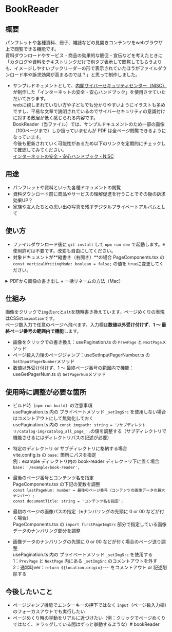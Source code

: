 # BookReader

## 概要
パンフレットや各種資料、冊子、雑誌などの見開きコンテンツをwebブラウザ上で閲覧できる機能です。<br />資料ダウンロードやサービス・商品の効果的な販促・宣伝などを考えたときに「カタログや資料をテキストリンクだけで別タブ表示して閲覧してもらうよりも、イメージしやすいブックリーダーの形で表示されていたほうがファイルダウンロード率や訴求効果が高まるのでは？」と思って制作しました。
- サンプルドキュメントとして、<a href="https://security-portal.nisc.go.jp/" target="_blank">内閣サイバーセキュリティセンター（NISC）</a>が制作した「インターネットの安全・安心ハンドブック」を使用させていただいております。<br />webに親しまれていない方や子どもでも分かりやすいようにイラストも多めですし、平易な文章で説明されているのでサイバーセキュリティの意識付けに対する敷居が低く感じられる内容です。<br />BookReader（当ファイル）では、サンプルドキュメントのため一部の画像（100ページまで）しか扱っていませんが PDF は全ページ閲覧できるようになっています。<br />今後も更新されていく可能性があるため以下のリンクを定期的にチェックして確認してみてください。<br />
<a href="https://security-portal.nisc.go.jp/guidance/handbook.html" target="_blank">インターネットの安全・安心ハンドブック - NISC</a>

## 用途
- パンフレットや資料といった各種ドキュメントの閲覧
- 資料ダウンロード前に商品やサービスの理解促進を行うことでその後の訴求効果UP？
- 家族や友人たちとの思い出の写真を残すデジタルプライベートアルバムとして

## 使い方
- ファイルダウンロード後に `git install` して `npm run dev` で起動します。※ 使用許可は不要です。改変も自由にしてください。
- 対象ドキュメントが**縦書き（右開き）**の場合
PageComponents.tsx の `const verticalWritingMode: boolean = false;` の値を `true`に変更してください。

<details>
<summary>PDFから画像の書き出し + 一括リネームの方法（Mac）</summary>

1：Adobe AcrobatでPDFから画像の書き出し方法
![Adobe AcrobatでPDFから画像の書き出し](readmeimg/0001-min.png "hero")

2：書き出し画像を一括リネーム（Mac）：画像を全選択して「右クリック」 - 「名称変更」 
![書き出し画像を一括リネーム（Mac）：画像を全選択して「右クリック」 - 「名称変更」](readmeimg/0002-min.png "hero")

3 - a：画像のファイルネームを任意の形へ書き換えたい場合：「フォーマット」を選択
![画像のファイルネームを任意の形へ書き換えたい場合「フォーマット」を選択](readmeimg/0003-min.png "hero")

3 - b：画像のファイルネームの一部を変更したい場合：「テキストを置き換える」を選択
![画像のファイルネームの一部を変更したい場合「テキストを置き換える」を選択](readmeimg/0004-min.png "hero")
</details>

## 仕組み
画像をクリックで`img`の`src`と`alt`を随時書き換えています。ページめくりの表現はCSSの`animation`です。<br />ページ数入力で任意のページへ飛べます。入力欄は**数値以外受け付けず**、**1 〜 最終ページ番号の範囲内で機能**します。
- 画像をクリックでの書き換え：usePagination.ts の `PrevPage` と `NextPage`メソッド
- ページ数入力後のページジャンプ：useSetInputPagerNumber.ts の `SetInputPagerNumber`メソッド
- 数値以外受け付けず、1 〜 最終ページ番号の範囲内で機能：useGetPagerNum.ts の `GetPagerNum`メソッド

## 使用時に調整が必要な箇所
- ビルド時（`npm run build`）の注意事項<br />
usePagination.ts 内の プライベートメソッド `_setImgSrc` を使用しない場合はコメントアウトにして無効化しておく<br />
usePagination.ts 内の `const imgpath: string = '/サブディレクトリ/catalog-img/catalog_all_page_';`の値を調整する（サブディレクトリで機能させるにはディレクトリパスの記述が必要）

- 特定のディレクトリ or サブディレクトリに格納する場合<br />
vite.config.ts の `base:` 箇所にパスを指定<br />
例：example ディレクトリ内の book-reader ディレクトリ下に置く場合<br />
`base: '/example/book-reader',`

- 最後のページ番号とコンテンツ名を指定<br />
PageComponents.tsx の下記の変数を調整<br />
`const lastPageNum: number = 最後のページ番号（コンテンツの画像データの最大ナンバー）;`<br />
`const documentTitle: string = 'コンテンツ名を指定';`

- 最初のページの画像パスの指定（※ナンバリングの先頭に 0 or 00 などが付く場合）<br />
PageComponents.tsx の `import firstPageImgSrc` 部分で指定している画像データのナンバリング部分を調整

- 画像データのナンバリングの先頭に 0 or 00 などが付く場合のページ送り調整<br />
usePagination.ts 内の プライベートメソッド `_setImgSrc` を使用する<br />
1：`PrevPage` と `NextPage` 内にある `_setImgSrc` のコメントアウトを外す<br />
2：通常時ver：`return ${location.origin}~~~` をコメントアウト or 記述削除する

## 今後したいこと
- ページジャンプ機能でエンターキーの押下ではなく `input`（ページ数入力欄）のフォーカスアウトでも実行したい
- ページめくり時の挙動をリアルに近づけたい（例：クリックでページめくりではなく、ドラッグしている間はずっと挙動するような）# bookReader
